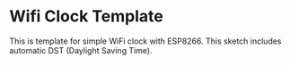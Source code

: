 # Wifi Clock Template
This is template for simple WiFi clock with ESP8266.
This sketch includes automatic DST (Daylight Saving Time).
